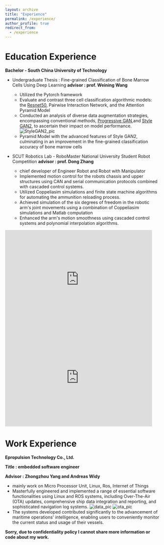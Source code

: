```yaml
---
layout: archive
title: "Experience"
permalink: /experience/
author_profile: true
redirect_from:
  - /experience
---
```


# Education Experience
**Bachelor - South China University of Technology**
- Undergraduate Thesis : Fine-grained Classification of Bone Marrow Cells Using Deep Learning **advisor : prof. Weining Wang**
    - Utilized the Pytorch framework
    - Evaluate and contrast three cell classification algorithmic models: the [Resnet50](https://github.com/EnnisHsu/Cell_Resnet.git), Pairwise Interaction Network, and the Attention Pyramid Model
    - Conducted an analysis of diverse data augmentation strategies, encompassing conventional methods, [Progressive GAN](https://github.com/EnnisHsu/progressive-gan-pytorch.git),and [Style GAN2](https://github.com/EnnisHsu/stylegan2-ada-pytorch.git), to ascertain their impact on model performance.
    ![StyleGAN2_pic](https://ennishsu.github.io/images/StyleGAN2_cell.jpg)
    - Pyramid Model with the advanced features of Style GAN2, culminating in an improvement in the fine-grained classification accuracy of bone marrow cells

- SCUT Robotics Lab - RoboMaster National University Student Robot Competition **advisor : prof. Dong Zhang**
    - chief developer of Engineer Robot and Robot with Manipulator
    - Implemented motion control for the robots chassis and upper structures using CAN and serial communication protocols combined with cascaded control systems.
    - Utilized Coppeliasim simulations and finite state machine algorithms for automating the ammunition reloading process.
    -  Achieved simulation of the six degrees of freedom in the robotic arm's joint movements using a combination of Coppeliasim simulations and Matlab computation
    - Enhanced the arm's motion smoothness using cascaded control systems and polynomial interpolation algorithms.

<iframe src="https://ennishsu.github.io/images/Enginner_Simulation.mp4" width="480" height="320" scrolling="no" border="0" frameborder="no" framespacing="0" allowfullscreen="true"> 
</iframe>

<iframe src="https://ennishsu.github.io/images/Tigery.mp4" width="480" height="320" scrolling="no" border="0" frameborder="no" framespacing="0" allowfullscreen="true"> 
</iframe>

<!-- <video width="640" height="480" controls>
  <source id="Engineer" src="https://ennishsu.github.io/images/Enginner_Simulation.mp4" type="video/mp4">
</videos>   -->

<!-- <video width="640" height="480" controls>
  <source id="Tigery" src="https://ennishsu.github.io/images/Tigery.mp4" type="video/mp4">
</videos> -->


# Work Experience
**Epropulsion Technology Co., Ltd.**

**Title : embedded software engineer**

**Advisor : Zhongzhou Yang and Andreas Widy**
- mainly work on Micro Processor Unit, Linux, Ros, Internet of Things
- Masterfully engineered and implemented a range of essential software functionalities using Linux and ROS systems,
including Over-The-Air (OTA) updates, comprehensive ship data integration and reporting, and sophisticated navigation log systems.
![data_pic](https://ennishsu.github.io/images/Outboardmachine_data.png)
![ota_pic](https://ennishsu.github.io/images/ota.png)
- The systems developed contributed significantly to the advancement of maritime operations' intelligence, enabling users to conveniently monitor the current status and usage of their vessels.

**Sorry, due to confidentiality policy I cannot share more information or code about my work.**
